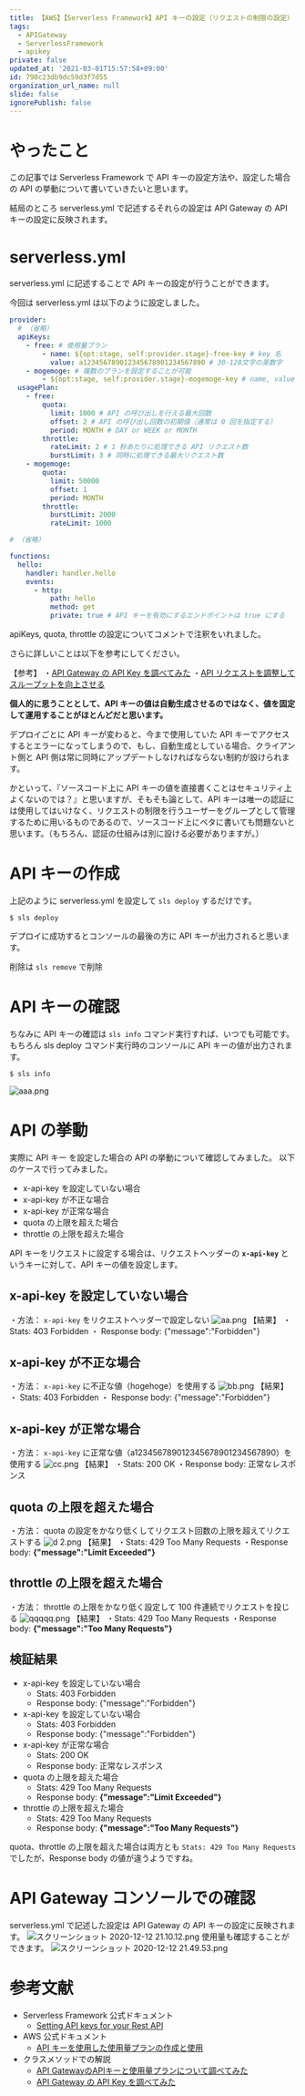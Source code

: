 ```yaml
---
title: 【AWS】【Serverless Framework】API キーの設定（リクエストの制限の設定）
tags:
  - APIGateway
  - ServerlessFramework
  - apikey
private: false
updated_at: '2021-03-01T15:57:58+09:00'
id: 790c23db9dc59d3f7d55
organization_url_name: null
slide: false
ignorePublish: false
---
```

# やったこと

この記事では Serverless Framework で API キーの設定方法や、設定した場合の API の挙動について書いていきたいと思います。

結局のところ serverless.yml で記述するそれらの設定は API Gateway の API キーの設定に反映されます。

# serverless.yml

serverless.yml に記述することで API キーの設定が行うことができます。

今回は serverless.yml は以下のように設定しました。


```yaml:serverless.yml
provider:
  # （省略）
  apiKeys:
    - free: # 使用量プラン
        - name: ${opt:stage, self:provider.stage}-free-key # key 名
          value: a123456789012345678901234567890 # 30-128文字の英数字
    - mogemoge: # 複数のプランを設定することが可能
        - ${opt:stage, self:provider.stage}-mogemoge-key # name, value を指定しないと value は自動生成される
  usagePlan:
    - free:
        quota:
          limit: 1000 # API の呼び出しを行える最大回数
          offset: 2 # API の呼び出し回数の初期値（通常は 0 回を指定する）
          period: MONTH # DAY or WEEK or MONTH
        throttle:
          rateLimit: 2 # 1 秒あたりに処理できる API リクエスト数
          burstLimit: 3 # 同時に処理できる最大リクエスト数
    - mogemoge:
        quota:
          limit: 50000
          offset: 1
          period: MONTH
        throttle:
          burstLimit: 2000
          rateLimit: 1000

# （省略）

functions:
  hello:
    handler: handler.hello
    events:
      - http:
          path: hello
          method: get
          private: true # API キーを有効にするエンドポイントは true にする
```

apiKeys, quota, throttle の設定についてコメントで注釈をいれました。

さらに詳しいことは以下を参考にしてください。

【参考】
・[API Gateway の API Key を調べてみた](https://dev.classmethod.jp/articles/api-gateway-usage-plan/)
・[API リクエストを調整してスループットを向上させる](https://docs.aws.amazon.com/ja_jp/apigateway/latest/developerguide/api-gateway-request-throttling.html)

**個人的に思うこととして、API キーの値は自動生成させるのではなく、値を固定して運用することがほとんどだと思います。**

デプロイごとに API キーが変わると、今まで使用していた API キーでアクセスするとエラーになってしまうので、もし、自動生成としている場合、クライアント側と API 側は常に同時にアップデートしなければならない制約が設けられます。

かといって、『ソースコード上に API キーの値を直接書くことはセキュリティ上よくないのでは？』と思いますが、そもそも論として、API キーは唯一の認証には使用してはいけなく、リクエストの制限を行うユーザーをグループとして管理するために用いるものであるので、ソースコード上にベタに書いても問題ないと思います。（もちろん、認証の仕組みは別に設ける必要がありますが。）

# API キーの作成

上記のように serverless.yml を設定して `sls deploy` するだけです。

```
$ sls deploy
```

デプロイに成功するとコンソールの最後の方に API キーが出力されると思います。

削除は `sls remove` で削除

# API キーの確認

ちなみに API キーの確認は `sls info` コマンド実行すれば、いつでも可能です。
もちろん sls deploy コマンド実行時のコンソールに API キーの値が出力されます。

```
$ sls info
```
![aaa.png](https://qiita-image-store.s3.ap-northeast-1.amazonaws.com/0/259125/ebbfd47c-2aa4-e526-c2cc-23b1601f3b28.png)

# API の挙動

実際に API キー を設定した場合の API の挙動について確認してみました。
以下のケースで行ってみました。

- x-api-key を設定していない場合
- x-api-key が不正な場合
- x-api-key が正常な場合
- quota の上限を超えた場合
- throttle の上限を超えた場合

API キーをリクエストに設定する場合は、リクエストヘッダーの **`x-api-key`** というキーに対して、API キーの値を設定します。

## x-api-key を設定していない場合

・方法： `x-api-key` をリクエストヘッダーで設定しない
![aa.png](https://qiita-image-store.s3.ap-northeast-1.amazonaws.com/0/259125/f4bee96d-02b8-2c4f-68a3-abcc0111e01c.png)
【結果】
・ Stats: 403 Forbidden
・ Response body: {"message":"Forbidden"}

## x-api-key が不正な場合

・方法： `x-api-key` に不正な値（hogehoge）を使用する
![bb.png](https://qiita-image-store.s3.ap-northeast-1.amazonaws.com/0/259125/da805249-be4c-f53b-2c7d-167bdf29f4bd.png)
【結果】
・ Stats: 403 Forbidden
・ Response body: {"message":"Forbidden"}

## x-api-key が正常な場合

・方法： `x-api-key` に正常な値（a123456789012345678901234567890）を使用する
![cc.png](https://qiita-image-store.s3.ap-northeast-1.amazonaws.com/0/259125/8c52e60f-eda6-98ca-01b7-50d84a28e486.png)
【結果】
・Stats: 200 OK
・Response body: 正常なレスポンス

## quota の上限を超えた場合

・方法： quota の設定をかなり低くしてリクエスト回数の上限を超えてリクエストする
![d 2.png](https://qiita-image-store.s3.ap-northeast-1.amazonaws.com/0/259125/0ae00431-564e-00bc-9ae8-c8152b0c2455.png)
【結果】
・Stats: 429 Too Many Requests
・Response body: **{"message":"Limit Exceeded"}**

## throttle の上限を超えた場合

・方法： throttle の上限をかなり低く設定して 100 件連続でリクエストを投じる
![qqqqq.png](https://qiita-image-store.s3.ap-northeast-1.amazonaws.com/0/259125/625824d1-d43d-be46-7f4d-83eb8876b0fd.png)
【結果】
・Stats: 429 Too Many Requests
・Response body: **{"message":"Too Many Requests"}**

## 検証結果

- x-api-key を設定していない場合
  - Stats: 403 Forbidden
  - Response body: {"message":"Forbidden"}
- x-api-key を設定していない場合
  - Stats: 403 Forbidden
  - Response body: {"message":"Forbidden"}
- x-api-key が正常な場合
  - Stats: 200 OK
  - Response body: 正常なレスポンス
- quota の上限を超えた場合
  - Stats: 429 Too Many Requests
  - Response body: **{"message":"Limit Exceeded"}**
- throttle の上限を超えた場合
  - Stats: 429 Too Many Requests
  - Response body: **{"message":"Too Many Requests"}**

quota、throttle の上限を超えた場合は両方とも `Stats: 429 Too Many Requests` でしたが、Response body の値が違うようですね。

# API Gateway コンソールでの確認

serverless.yml で記述した設定は API Gateway の API キーの設定に反映されます。
![スクリーンショット 2020-12-12 21.10.12.png](https://qiita-image-store.s3.ap-northeast-1.amazonaws.com/0/259125/edb7d912-c0cc-f8c3-b7d4-f9d45b7f9292.png)
使用量も確認することができます。
![スクリーンショット 2020-12-12 21.49.53.png](https://qiita-image-store.s3.ap-northeast-1.amazonaws.com/0/259125/e0a29e48-334e-af04-b1d2-db5fd6e7aaed.png)

# 参考文献

- Serverless Framework 公式ドキュメント
  - [Setting API keys for your Rest API](https://www.serverless.com/framework/docs/providers/aws/events/apigateway#setting-api-keys-for-your-rest-api)
- AWS 公式ドキュメント
  - [API キーを使用した使用量プランの作成と使用](https://docs.aws.amazon.com/ja_jp/apigateway/latest/developerguide/api-gateway-api-usage-plans.html)
- クラスメソッドでの解説
  - [API GatewayのAPIキーと使用量プランについて調べてみた](https://dev.classmethod.jp/articles/try-api-gateway-usage-plan/)
  - [API Gateway の API Key を調べてみた](https://dev.classmethod.jp/articles/api-gateway-usage-plan/)
